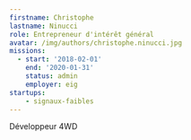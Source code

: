 ```yaml
---
firstname: Christophe
lastname: Ninucci
role: Entrepreneur d'intérêt général
avatar: /img/authors/christophe.ninucci.jpg
missions:
  - start: '2018-02-01'
    end: '2020-01-31'
    status: admin
    employer: eig
startups:
    - signaux-faibles
---
```


Développeur 4WD
